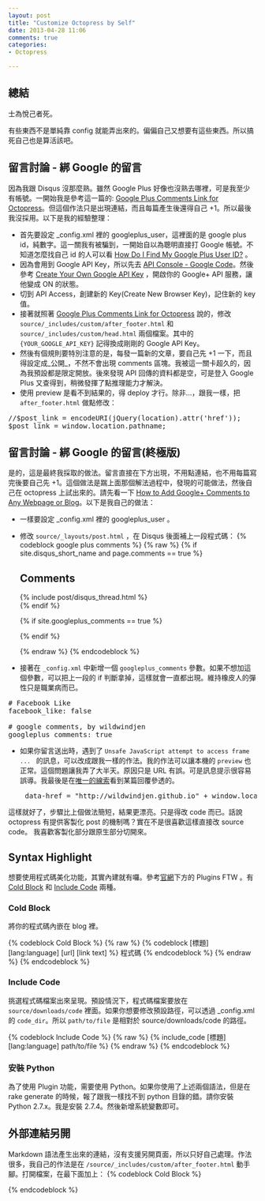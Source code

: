 ```yaml
---
layout: post
title: "Customize Octopress by Self"
date: 2013-04-28 11:06
comments: true
categories: 
- Octopress

---
```

## 總結
<pre>
士為悅己者死。
</pre>

有些東西不是單純靠 config 就能弄出來的。偏偏自己又想要有這些東西。所以搞死自己也是算活該吧。


## 留言討論 - 綁 Google 的留言
因為我跟 Disqus 沒那麼熟。雖然 Google Plus 好像也沒熟去哪裡，可是我至少有帳號。一開始我是參考這一篇的: [Google Plus Comments Link for Octopress](http://blog.justin.kelly.org.au/google-plus-octopress/ "Google Plus Comments Link for Octopress")。但這個作法只是出現連結，而且每篇產生後還得自己 +1。所以最後我沒採用。以下是我的經驗整理：

+ 首先要設定 _config.xml 裡的 googleplus_user，這裡面的是 google plus id，純數字。這一關我有被騙到，一開始自以為聰明直接打 Google 帳號。不知道怎麼找自己 id 的人可以看 [How Do I Find My Google Plus User ID?](http://ansonalex.com/google-plus/how-do-i-find-my-google-plus-user-id-google/ "How Do I Find My Google Plus User ID?") 。
+ 因為會用到 Google API Key，所以先去 [API Console - Google Code](https://code.google.com/apis/console/ "API Console - Google Code")。然後參考 [Create Your Own Google API Key](http://www.designchemical.com/blog/index.php/faq/create-your-own-google-api-key/ "Create Your Own Google API Key") ，開啟你的 Google+ API 服務，讓他變成 ON 的狀態。
+ 切到 API Access，創建新的 Key(Create New Browser Key)，記住新的 key 值。
+ 接著就照著 [Google Plus Comments Link for Octopress](http://blog.justin.kelly.org.au/google-plus-octopress/ "Google Plus Comments Link for Octopress") 說的，修改 `source/_includes/custom/after_footer.html` 和 `source/_includes/custom/head.html` 兩個檔案。其中的 `{YOUR_GOOGLE_API_KEY}` 記得換成剛剛的 Google API Key。
+ 然後有個規則要特別注意的是，每發一篇新的文章，要自己先 +1 一下，而且得設定成_公開_，不然不會出現 comments 區塊。我被這一關卡超久的，因為我預設都是限定開放。後來發現 API 回傳的資料都是空，可是登入 Google Plus 又查得到，稍微發揮了點推理能力才解決。
+ 使用 preview 是看不到結果的，得 deploy 才行。除非...，跟我一樣，把 `after_footer.html` 做點修改：
<pre>
//$post_link = encodeURI(jQuery(location).attr('href'));
$post_link = window.location.pathname;
</pre>


## 留言討論 - 綁 Google 的留言(終極版)
是的，這是最終我採取的做法。留言直接在下方出現，不用點連結，也不用每篇寫完後要自己先 +1。這個做法是踹上面那個解法過程中，發現的可能做法，然後自己在 octopress 上試出來的。請先看一下 [How to Add Google+ Comments to Any Webpage or Blog](http://dashburst.com/how-to-add-google-comments-to-any-webpage-or-blog-unofficially/ "How to Add Google+ Comments to Any Webpage or Blog")。以下是我自己的做法：

+ 一樣要設定 _config.xml 裡的 googleplus_user 。
+ 修改 `source/_layouts/post.html` ，在 Disqus 後面補上一段程式碼：
{% codeblock google plus comments %}
	{% raw %}
	{% if site.disqus_short_name and page.comments == true %}
	  <section>
		<h1>Comments</h1>
		<div id="disqus_thread" aria-live="polite">{% include post/disqus_thread.html %}</div>
	  </section>
	{% endif %}

	<!-- Google Comments, by wildwindjen -->
	{% if site.googleplus_comments == true %}
	  <section>
		<script src="https://apis.google.com/js/plusone.js">
		</script>
		<div class="g-comments"
			data-href=window.location
			data-width="789"
			data-first_party_property="BLOGGER"
			data-view_type="FILTERED_POSTMOD">
		</div>
	  </section>
	{% endif %}
	<!-- Google Comments end -->
	{% endraw %}
{% endcodeblock %}

+ 接著在 `_config.xml` 中新增一個 `googleplus_comments` 參數。如果不想加這個參數，可以把上一段的 if 判斷拿掉，這樣就會一直都出現。維持橡皮人的彈性只是職業病而已。
<pre>
# Facebook Like
facebook_like: false

# google comments, by wildwindjen
googleplus_comments: true
</pre>

+ 如果你留言送出時，遇到了 `Unsafe JavaScript attempt to access frame ... ` 的訊息，可以改成跟我一樣的作法。我的作法可以讓本機的 `preview` 也正常。這個問題讓我弄了大半天。原因只是 URL 有誤。可是訊息提示很容易誤導。我最後是在[唯一的線索](http://browsingthenet.blogspot.tw/2013/04/google-plus-comments-on-any-website.html "這邊")看到某篇回覆參透的。
<pre>
	data-href = "http://wildwindjen.github.io" + window.location.pathname
</pre>

這樣就好了，步驟比上個做法簡短，結果更漂亮。只是得改 code 而已。話說 octopress 有提供客製化 post 的機制嗎？實在不是很喜歡這樣直接改 source code。 我喜歡客製化部分跟原生部分切開來。


## Syntax Highlight
想要使用程式碼美化功能，其實內建就有囉。參考[官網](http://octopress.org/ "官網")下方的 Plugins FTW 。有 [Cold Block](http://octopress.org/docs/plugins/codeblock "Cold Block") 和 [Include Code](http://octopress.org/docs/plugins/include-code "Include Code") 兩種。

### Cold Block
將你的程式碼內嵌在 blog 裡。

{% codeblock Cold Block %}
	{% raw %}
{% codeblock [標題] [lang:language] [url] [link text] %}
	程式碼
{% endcodeblock %}
	{% endraw %}
{% endcodeblock %}

### Include Code
挑選程式碼檔案出來呈現。預設情況下，程式碼檔案要放在 `source/downloads/code` 裡面。如果你想要修改預設路徑，可以透過 _config.xml 的 `code_dir`。所以 `path/to/file` 是相對於 source/downloads/code 的路徑。

{% codeblock Include Code %}
	{% raw %}
	{% include_code [標題] [lang:language] path/to/file %}
	{% endraw %}
{% endcodeblock %}

### 安裝 Python
為了使用 Plugin 功能，需要使用 Python。如果你使用了上述兩個語法，但是在 rake generate 的時候，報了跟我一樣找不到 python 目錄的錯。請你安裝 Python 2.7.x。我是安裝 2.7.4。然後新增系統變數即可。


## 外部連結另開
Markdown 語法產生出來的連結，沒有支援另開頁面，所以只好自己處理。作法很多，我自己的作法是在 `/source/_includes/custom/after_footer.html` 動手腳。打開檔案，在最下面加上：
{% codeblock Cold Block %}
<script type="text/javascript">
	$('a[href^="http://"]').attr("target", "_blank");
</script>
{% endcodeblock %}